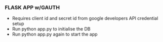 ### FLASK APP w/GAUTH ###

- Requires client id and secret id from google developers API credential setup
- Run python app.py to initialise the DB
- Run python app.py again to start the app